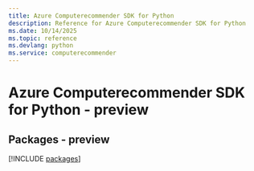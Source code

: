 ```yaml
---
title: Azure Computerecommender SDK for Python
description: Reference for Azure Computerecommender SDK for Python
ms.date: 10/14/2025
ms.topic: reference
ms.devlang: python
ms.service: computerecommender
---
```

# Azure Computerecommender SDK for Python - preview
## Packages - preview
[!INCLUDE [packages](computerecommender-index.md)]